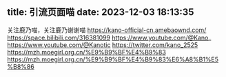 title: 引流页面喵
date: 2023-12-03 18:13:35
---
关注鹿乃喵，关注鹿乃谢谢喵
https://kano-official-cn.amebaownd.com/
https://space.bilibili.com/316381099
https://www.youtube.com/@Kano_
https://www.youtube.com/@Kanotic
https://twitter.com/kano_2525
https://mzh.moegirl.org.cn/%E9%B9%BF%E4%B9%83
https://mzh.moegirl.org.cn/%E9%B9%BF%E4%B9%83%E6%A8%B1%E5%B8%86